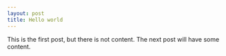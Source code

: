 ```yaml
---
layout: post
title: Hello world
---
```


This is the first post, but there is not content.
The next post will have some content.
